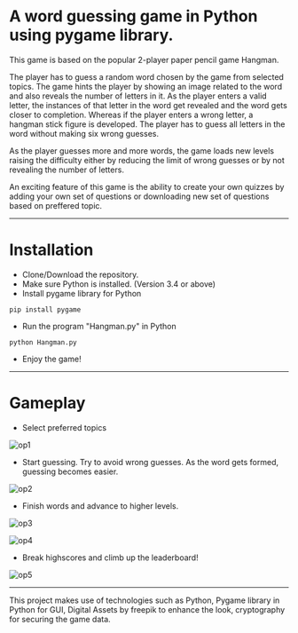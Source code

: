 # A word guessing game in Python using pygame library.
This game is based on the popular 2-player paper pencil game Hangman. 

The player has to guess a random word chosen by the game from selected topics. The game hints the player by showing an image related to the word and also reveals the number of letters in it. As the player enters a valid letter, the instances of that letter in the word get revealed and the word gets closer to completion. Whereas if the player enters a wrong letter, a hangman stick figure is developed. The player has to guess all letters in the word without making six wrong guesses.

As the player guesses more and more words, the game loads new levels raising the difficulty either by reducing the limit of wrong guesses or by not revealing the number of letters.


An exciting feature of this game is the ability to create your own quizzes by adding your own set of questions or downloading new set of questions based on preffered topic.

--------------------------
# Installation
- Clone/Download the repository.
- Make sure Python is installed. (Version 3.4 or above)
- Install pygame library for Python
```
pip install pygame
```
- Run the program "Hangman.py" in Python
```
python Hangman.py
```
- Enjoy the game!
---------------------------
# Gameplay
- Select preferred topics

![op1](https://user-images.githubusercontent.com/55421311/190084602-dbe55808-cf31-4201-9f44-b638094ba953.png)

- Start guessing. Try to avoid wrong guesses. As the word gets formed, guessing becomes easier.

![op2](https://user-images.githubusercontent.com/55421311/190085546-e8829c71-7261-4763-865e-e2471b2833c3.png)

- Finish words and advance to higher levels.

![op3](https://user-images.githubusercontent.com/55421311/190086015-209b0538-b7ab-45f5-8544-e7aacf6ff656.png)

![op4](https://user-images.githubusercontent.com/55421311/190086041-45dc1706-aa0e-405f-9867-25532198eb55.png)

- Break highscores and climb up the leaderboard!

![op5](https://user-images.githubusercontent.com/55421311/190086220-685e5289-00aa-46db-8263-13048f117efb.png)

------------------------------

This project makes use of technologies such as Python, Pygame library in Python for GUI, Digital Assets by freepik to enhance the look, cryptography for securing the game data. 

